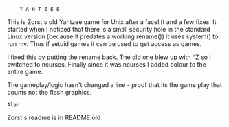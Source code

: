 
		Y A H T Z E E

This is Zorst's old Yahtzee game for Unix after a facelift and a few
fixes. It started when I noticed that there is a small security hole
in the standard Linux version (because it predates a working rename())
it uses system() to run mv. Thus if setuid games it can be used to get
access as games.

I fixed this by putting the rename back. The old one blew up with ^Z so
I switched to ncurses. Finally since it was ncurses I added colour to
the entire game.

The gameplay/logic hasn't changed a line - proof that its the game play
that counts not the flash graphics.

	Alan


Zorst's readme is in README.old
